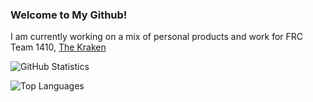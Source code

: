 ### Welcome to My Github!

I am currently working on a mix of personal products and work for FRC Team 1410, [The Kraken](https://frc1410.org/)

![GitHub Statistics](https://github-readme-stats.vercel.app/api?username=RowanEklund&show_icons=true&theme=dracula)

<!-- ![Week Statistics](https://github-readme-stats.vercel.app/api/wakatime?username=RowanEklund) -->

![Top Languages](https://github-readme-stats.vercel.app/api/top-langs/?username=RowanEklund&theme=dracula)
